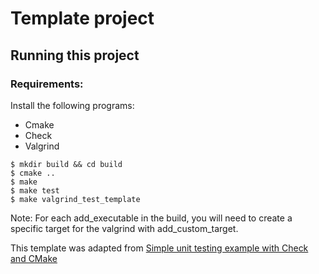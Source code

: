 # Template project

## Running this project

### Requirements:

Install the following programs:

- Cmake
- Check
- Valgrind

```
$ mkdir build && cd build
$ cmake ..
$ make
$ make test
$ make valgrind_test_template
```

Note: For each add_executable in the build, you will need to create a specific target for the valgrind with add_custom_target.

This template was adapted from [Simple unit testing example with Check and CMake](https://github.com/vndmtrx/check-cmake-example/blob/c62b71f1d93ae2443fc05b814810e5d8c49fc904/README.md)
